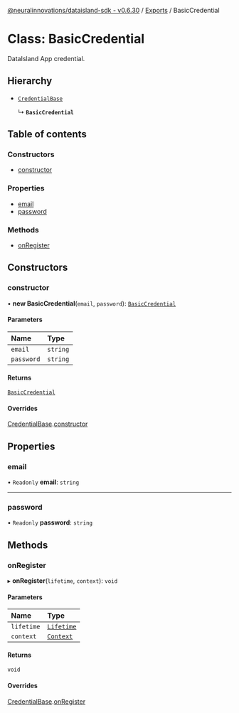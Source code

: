 [@neuralinnovations/dataisland-sdk - v0.6.30](../../README.md) / [Exports](../modules.md) / BasicCredential

# Class: BasicCredential

DataIsland App credential.

## Hierarchy

- [`CredentialBase`](CredentialBase.md)

  ↳ **`BasicCredential`**

## Table of contents

### Constructors

- [constructor](BasicCredential.md#constructor)

### Properties

- [email](BasicCredential.md#email)
- [password](BasicCredential.md#password)

### Methods

- [onRegister](BasicCredential.md#onregister)

## Constructors

### constructor

• **new BasicCredential**(`email`, `password`): [`BasicCredential`](BasicCredential.md)

#### Parameters

| Name | Type |
| :------ | :------ |
| `email` | `string` |
| `password` | `string` |

#### Returns

[`BasicCredential`](BasicCredential.md)

#### Overrides

[CredentialBase](CredentialBase.md).[constructor](CredentialBase.md#constructor)

## Properties

### email

• `Readonly` **email**: `string`

___

### password

• `Readonly` **password**: `string`

## Methods

### onRegister

▸ **onRegister**(`lifetime`, `context`): `void`

#### Parameters

| Name | Type |
| :------ | :------ |
| `lifetime` | [`Lifetime`](Lifetime.md) |
| `context` | [`Context`](Context.md) |

#### Returns

`void`

#### Overrides

[CredentialBase](CredentialBase.md).[onRegister](CredentialBase.md#onregister)
